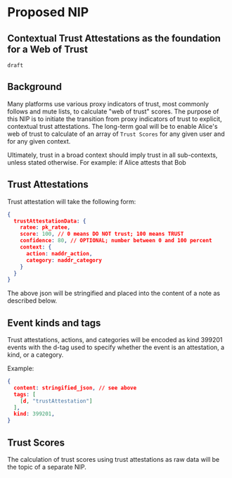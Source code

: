 Proposed NIP
======

Contextual Trust Attestations as the foundation for a Web of Trust
-------------------------------

`draft` 

## Background 

Many platforms use various proxy indicators of trust, most commonly follows and mute lists, to calculate "web of trust" scores. The purpose of this NIP is to initiate the transition from proxy indicators of trust to explicit, contextual trust attestations. The long-term goal will be to enable Alice's web of trust to calculate of an array of `Trust Scores` for any given user and for any given context. 

Ultimately, trust in a broad context should imply trust in all sub-contexts, unless stated otherwise. For example: if Alice attests that Bob 

## Trust Attestations

Trust attestation will take the following form:

```json
{
  trustAttestationData: {
    ratee: pk_ratee,
    score: 100, // 0 means DO NOT trust; 100 means TRUST
    confidence: 80, // OPTIONAL; number between 0 and 100 percent
    context: {
      action: naddr_action,
      category: naddr_category
    }
  }
}
```

The above json will be stringified and placed into the content of a note as described below.

## Event kinds and tags

Trust attestations, actions, and categories will be encoded as kind 399201 events with the d-tag used to specify whether the event is an attestation, a kind, or a category.

Example: 

```json
{
  content: stringified_json, // see above
  tags: [
    [d, "trustAttestation"]
  ],
  kind: 399201,
}
```

## Trust Scores

The calculation of trust scores using trust attestations as raw data will be the topic of a separate NIP. 
